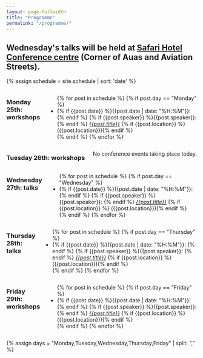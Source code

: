```yaml
---
layout: page-fullwidth
title: "Programme"
permalink: "/programme/"
---
```


<h2>Wednesday's talks will be held at <a href="http://www.safarihotelsnamibia.com/">Safari Hotel Conference centre</a> (Corner of Auas and Aviation Streets).</h2>


{% assign schedule = site.schedule | sort: 'date' %}

<div class="row">
  <div class="large-6 columns">
      <h3>Monday 25th: workshops</h3>
      <ul>
          {% for post in schedule %}
            {% if post.day == "Monday" %}
              <li>
                {% if {{post.date}} %}{{post.date | date: "%H:%M"}}: {% endif %}
                {% if {{post.speaker}} %}{{post.speaker}}: {% endif %} <a href="{{ post.url}}"><em>{{post.title}}</em></a>
                {% if {{post.location}} %} ({{post.location}}){% endif %}
              </li>
            {% endif %}
          {% endfor %}
      </ul>
  </div>

  <div class="large-6 columns">
      <h3>Tuesday 26th: workshops</h3>
      <p>No conference events taking place today.</p>
  </div>
</div>

<div class="row">
  <div class="large-6 columns">
      <h3>Wednesday 27th: talks</h3>
      <ul>
          {% for post in schedule %}
            {% if post.day == "Wednesday" %}
              <li>
                {% if {{post.date}} %}{{post.date | date: "%H:%M"}}: {% endif %}
                {% if {{post.speaker}} %}{{post.speaker}}: {% endif %} <a href="{{ post.url}}"><em>{{post.title}}</em></a>
                {% if {{post.location}} %} ({{post.location}}){% endif %}
              </li>
            {% endif %}
          {% endfor %}
      </ul>
  </div>

  <div class="large-6 columns">
      <h3>Thursday 28th: talks</h3>
      <ul>
          {% for post in schedule %}
            {% if post.day == "Thursday" %}
              <li>
                {% if {{post.date}} %}{{post.date | date: "%H:%M"}}: {% endif %}
                {% if {{post.speaker}} %}{{post.speaker}}: {% endif %} <a href="{{ post.url}}"><em>{{post.title}}</em></a>
                {% if {{post.location}} %} ({{post.location}}){% endif %}
              </li>
            {% endif %}
          {% endfor %}
      </ul>
  </div>
</div>

<div class="row">
  <div class="large-6 columns">
      <h3>Friday 29th: workshops</h3>
      <ul>
          {% for post in schedule %}
            {% if post.day == "Friday" %}
              <li>
                {% if {{post.date}} %}{{post.date | date: "%H:%M"}}: {% endif %}
                {% if {{post.speaker}} %}{{post.speaker}}: {% endif %} <a href="{{ post.url}}"><em>{{post.title}}</em></a>
                {% if {{post.location}} %} ({{post.location}}){% endif %}
              </li>
            {% endif %}
          {% endfor %}
      </ul>
  </div>
</div>


{% assign days = "Monday,Tuesday,Wednesday,Thursday,Friday" | split: "," %}
